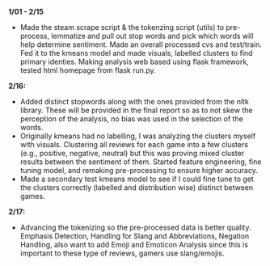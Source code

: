 
**1/01 - 2/15**
- Made the steam scrape script & the tokenzing script (utils) to pre-process, lemmatize and pull out stop words and pick which words will help determine sentiment. Made an overall processed cvs and test/train. Fed it to the kmeans model and made visuals, labelled clusters to find primary identies. Making analysis web based using flask framework, tested html homepage from flask run.py. 


**2/16:**
- Added distinct stopwords along with the ones provided from the nltk library. These will be provided in the final report so as to not skew the perception of the analysis, no bias was used in the selection of the words.
- Originally kmeans had no labelling, I was analyzing the clusters myself with visuals. Clustering all reviews for each game into a few clusters (e.g., positive, negative, neutral) but this was proving mixed cluster results between the sentiment of them. Started feature engineering, fine tuning model, and remaking pre-processing to ensure higher accuracy.
- Made a secondary test kmeans model to see if I could fine tune to get the clusters correctly (labelled and distribution wise) distinct between games.


**2/17:**
- Advancing the tokenizing so the pre-processed data is better quality.  Emphasis Detection,  Handling for Slang and Abbreviations, Negation Handling, also want to add Emoji and Emoticon Analysis since this is important to these type of reviews, gamers use slang/emojis.

